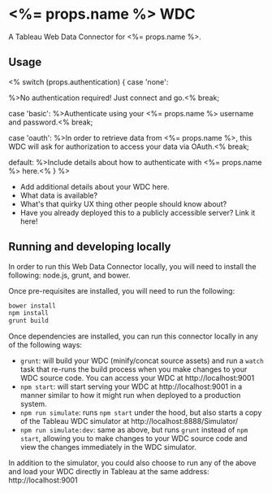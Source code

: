 # <%= props.name %> WDC

A Tableau Web Data Connector for <%= props.name %>.

## Usage

<% switch (props.authentication) {
  case 'none':

%>No authentication required! Just connect and go.<%
    break;

  case 'basic':
%>Authenticate using your <%= props.name %> username and password.<%
    break;

  case 'oauth':
%>In order to retrieve data from <%= props.name %>, this WDC will ask for authorization
to access your data via OAuth.<%
    break;

  default:
%>Include details about how to authenticate with <%= props.name %> here.<%
} %>

- Add additional details about your WDC here.
- What data is available?
- What's that quirky UX thing other people should know about?
- Have you already deployed this to a publicly accessible server? Link it here!

## Running and developing locally

In order to run this Web Data Connector locally, you will need to install the
following: node.js, grunt, and bower.

Once pre-requisites are installed, you will need to run the following:

```sh
bower install
npm install
grunt build
```

Once dependencies are installed, you can run this connector locally in any of
the following ways:

- `grunt`: will build your WDC (minify/concat source assets) and run a `watch`
  task that re-runs the build process when you make changes to your WDC source
  code. You can access your WDC at http://localhost:9001
- `npm start`: will start serving your WDC at http://localhost:9001 in a manner
  similar to how it might run when deployed to a production system.
- `npm run simulate`: runs `npm start` under the hood, but also starts a copy of
  the Tableau WDC simulator at http://localhost:8888/Simulator/
- `npm run simulate:dev`: same as above, but runs `grunt` instead of `npm start`,
  allowing you to make changes to your WDC source code and view the changes
  immediately in the WDC simulator.

In addition to the simulator, you could also choose to run any of the above and
load your WDC directly in Tableau at the same address: http://localhost:9001

